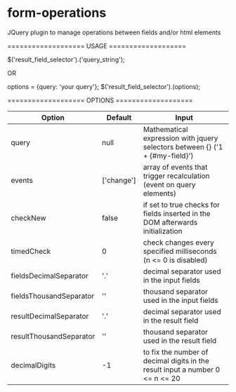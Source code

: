 form-operations
===============

JQuery plugin to manage operations between fields and/or html elements

=================== USAGE ===================

$('result_field_selector').('query_string');

OR

options = {query: 'your query'};
$('result_field_selector').(options);


=================== OPTIONS ===================

<table><thead><tr><th>Option</th><th>Default</th><th>Input</th></tr></thead><tbody>
<tr><td>query</td><td>null</td><td>Mathematical expression with jquery selectors between {} ('1 + {#my-field}')</td></tr>
<tr><td>events</td><td>['change']</td><td>array of events that trigger recalculation (event on query elements)</td></tr>
<tr><td>checkNew</td><td>false</td><td>if set to true checks for fields inserted in the DOM afterwards initialization</td></tr>
<tr><td>timedCheck</td><td>0</td><td>check changes every specified milliseconds (n <= 0 is disabled)</td></tr>
<tr><td>fieldsDecimalSeparator</td><td>'.'</td><td>decimal separator used in the input fields</td></tr>
<tr><td>fieldsThousandSeparator</td><td>''</td><td>thousand separator used in the input fields</td></tr>
<tr><td>resultDecimalSeparator</td><td>'.'</td><td>decimal separator used in the result field</td></tr>
<tr><td>resultThousandSeparator</td><td>''</td><td>thousand separator used in the result field</td></tr>
<tr><td>decimalDigits</td><td>-1</td><td>to fix the number of decimal digits in the result input a number 0 <= n <= 20</td></tr>
</tbody></table>

